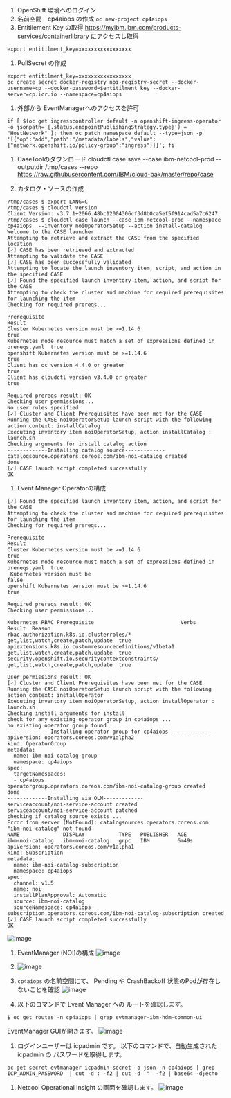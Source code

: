1. OpenShift 環境へのログイン
1. 名前空間　cp4aiops の作成
``oc new-project cp4aiops``
1. Entitilement Key の取得
https://myibm.ibm.com/products-services/containerlibrary にアクセスし取得
```
export entitilment_key=xxxxxxxxxxxxxxxxx
```
1. PullSecret の作成
```
export entitilment_key=xxxxxxxxxxxxxxxxx
oc create secret docker-registry noi-registry-secret --docker-username=cp --docker-password=$entitilment_key --docker-server=cp.icr.io --namespace=cp4aiops
```
1. 外部から EventManagerへのアクセスを許可
```
if [ $(oc get ingresscontroller default -n openshift-ingress-operator -o jsonpath='{.status.endpointPublishingStrategy.type}') = "HostNetwork" ]; then oc patch namespace default --type=json -p '[{"op":"add","path":"/metadata/labels","value":{"network.openshift.io/policy-group":"ingress"}}]'; fi
```
1. CaseToolのダウンロード
cloudctl case save --case ibm-netcool-prod --outputdir /tmp/cases --repo https://raw.githubusercontent.com/IBM/cloud-pak/master/repo/case

1. カタログ・ソースの作成
```
/tmp/cases $ export LANG=C
/tmp/cases $ cloudctl version
Client Version: v3.7.1+2066.48bc12004306cf3d8b0ca5ef5f914cad5a7c6247
/tmp/cases $ cloudctl case launch --case ibm-netcool-prod --namespace cp4aiops  --inventory noiOperatorSetup --action install-catalog
Welcome to the CASE launcher
Attempting to retrieve and extract the CASE from the specified location
[✓] CASE has been retrieved and extracted
Attempting to validate the CASE
[✓] CASE has been successfully validated
Attempting to locate the launch inventory item, script, and action in the specified CASE
[✓] Found the specified launch inventory item, action, and script for the CASE
Attempting to check the cluster and machine for required prerequisites for launching the item
Checking for required prereqs...

Prerequisite                                                                      Result
Cluster Kubernetes version must be >=1.14.6                                       true
Kubernetes node resource must match a set of expressions defined in prereqs.yaml  true
openshift Kubernetes version must be >=1.14.6                                     true
Client has oc version 4.4.0 or greater                                            true
Client has cloudctl version v3.4.0 or greater                                     true

Required prereqs result: OK
Checking user permissions...
No user rules specified.
[✓] Cluster and Client Prerequisites have been met for the CASE
Running the CASE noiOperatorSetup launch script with the following action context: installCatalog
Executing inventory item noiOperatorSetup, action installCatalog : launch.sh
Checking arguments for install catalog action
-------------Installing catalog source-------------
catalogsource.operators.coreos.com/ibm-noi-catalog created
done
[✓] CASE launch script completed successfully
OK
```
1. Event Manager Operatorの構成

```
[✓] Found the specified launch inventory item, action, and script for the CASE
Attempting to check the cluster and machine for required prerequisites for launching the item
Checking for required prereqs...

Prerequisite                                                                      Result
Cluster Kubernetes version must be >=1.14.6                                       true
Kubernetes node resource must match a set of expressions defined in prereqs.yaml  true
 Kubernetes version must be                                                       false
openshift Kubernetes version must be >=1.14.6                                     true

Required prereqs result: OK
Checking user permissions...

Kubernetes RBAC Prerequisite                            Verbs                               Result  Reason
rbac.authorization.k8s.io.clusterroles/*                get,list,watch,create,patch,update  true
apiextensions.k8s.io.customresourcedefinitions/v1beta1  get,list,watch,create,patch,update  true
security.openshift.io.securitycontextconstraints/       get,list,watch,create,patch,update  true

User permissions result: OK
[✓] Cluster and Client Prerequisites have been met for the CASE
Running the CASE noiOperatorSetup launch script with the following action context: installOperator
Executing inventory item noiOperatorSetup, action installOperator : launch.sh
Checking install arguments for install
check for any existing operator group in cp4aiops ...
no existing operator group found
------------- Installing operator group for cp4aiops -------------
apiVersion: operators.coreos.com/v1alpha2
kind: OperatorGroup
metadata:
  name: ibm-noi-catalog-group
  namespace: cp4aiops
spec:
  targetNamespaces:
  - cp4aiops
operatorgroup.operators.coreos.com/ibm-noi-catalog-group created
done
-------------Installing via OLM-------------
serviceaccount/noi-service-account created
serviceaccount/noi-service-account patched
checking if catalog source exists ...
Error from server (NotFound): catalogsources.operators.coreos.com "ibm-noi-catalog" not found
NAME              DISPLAY           TYPE   PUBLISHER   AGE
ibm-noi-catalog   ibm-noi-catalog   grpc   IBM         6m49s
apiVersion: operators.coreos.com/v1alpha1
kind: Subscription
metadata:
  name: ibm-noi-catalog-subscription
  namespace: cp4aiops
spec:
  channel: v1.5
  name: noi
  installPlanApproval: Automatic
  source: ibm-noi-catalog
  sourceNamespace: cp4aiops
subscription.operators.coreos.com/ibm-noi-catalog-subscription created
[✓] CASE launch script completed successfully
OK
```
![image](https://user-images.githubusercontent.com/22209835/141952791-ee1b2a12-79ac-4a32-85a8-13f73312235b.png)

1. EventManager (NOI)の構成
![image](https://user-images.githubusercontent.com/22209835/141953254-82339c0c-8798-4d45-8896-12b18670aaa3.png)

1. ![image](https://user-images.githubusercontent.com/22209835/142089673-890f1b8b-06a9-419a-9266-a510417c53a1.png)

1. `cp4aiops` の名前空間にて、 Pending や CrashBackoff 状態のPodが存在しないことを確認
![image](https://user-images.githubusercontent.com/22209835/142089756-d6c573ae-8833-41fc-a035-f26ee3fbf552.png)

1. 以下のコマンドで Event Manager への ルートを確認します。
```
$ oc get routes -n cp4aiops | grep evtmanager-ibm-hdm-common-ui
```
EventManager GUIが開きます。
![image](https://user-images.githubusercontent.com/22209835/142336759-9c300d2a-e9f9-4454-b44b-0b147cc4afa6.png)

1. ログインユーザーは icpadmin です。 以下のコマンドで、自動生成された icpadmin の パスワードを取得します。
```
oc get secret evtmanager-icpadmin-secret -o json -n cp4aiops | grep ICP_ADMIN_PASSWORD  | cut -d : -f2 | cut -d '"' -f2 | base64 -d;echo
```
1. Netcool Operational Insight の画面を確認します。
![image](https://user-images.githubusercontent.com/22209835/142355493-f1ec1f99-47d6-4622-aab1-c350533adf0f.png)


